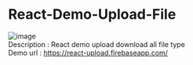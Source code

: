 # React-Demo-Upload-File
![image](https://user-images.githubusercontent.com/25294734/39904255-32281fe6-5501-11e8-98d9-2a5b4bf0cddf.png)
<br />
Description : React demo upload download all file type <br />
Demo url : https://react-upload.firebaseapp.com/ <br />

